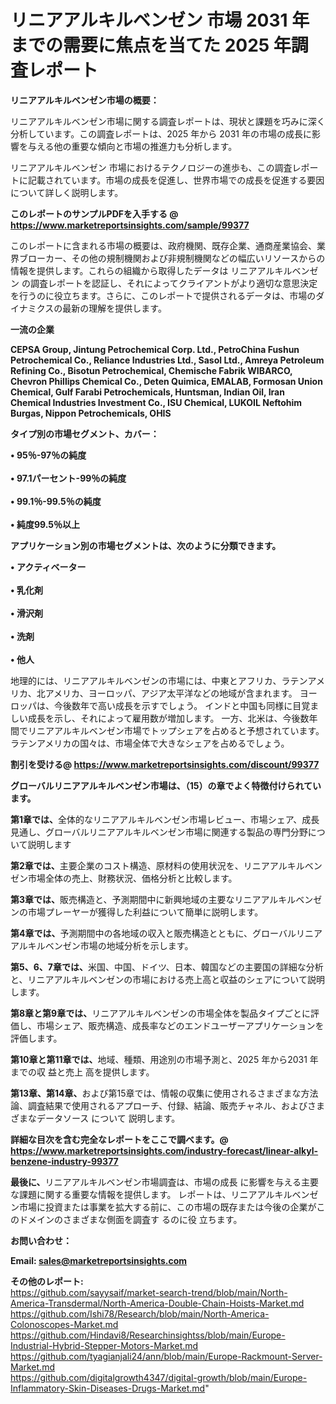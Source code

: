 # リニアアルキルベンゼン 市場 2031 年までの需要に焦点を当てた 2025 年調査レポート

<strong><b>リニアアルキルベンゼン市場の概要：</b></strong>

リニアアルキルベンゼン市場に関する調査レポートは、現状と課題を巧みに深く分析しています。この調査レポートは、2025 年から 2031 年の市場の成長に影響を与える他の重要な傾向と市場の推進力も分析します。

リニアアルキルベンゼン 市場におけるテクノロジーの進歩も、この調査レポートに記載されています。市場の成長を促進し、世界市場での成長を促進する要因について詳しく説明します。

<strong>このレポートのサンプルPDFを入手する @ <a href=https://www.marketreportsinsights.com/sample/99377>https://www.marketreportsinsights.com/sample/99377</a></strong>

このレポートに含まれる市場の概要は、政府機関、既存企業、通商産業協会、業界ブローカー、その他の規制機関および非規制機関などの幅広いリソースからの情報を提供します。これらの組織から取得したデータは リニアアルキルベンゼン の調査レポートを認証し、それによってクライアントがより適切な意思決定を行うのに役立ちます。さらに、このレポートで提供されるデータは、市場のダイナミクスの最新の理解を提供します。

<strong>一流の企業</strong>

<strong><b>CEPSA Group, Jintung Petrochemical Corp. Ltd., PetroChina Fushun Petrochemical Co., Reliance Industries Ltd., Sasol Ltd., Amreya Petroleum Refining Co., Bisotun Petrochemical, Chemische Fabrik WIBARCO, Chevron Phillips Chemical Co., Deten Quimica, EMALAB, Formosan Union Chemical, Gulf Farabi Petrochemicals, Huntsman, Indian Oil, Iran Chemical Industries Investment Co., ISU Chemical, LUKOIL Neftohim Burgas, Nippon Petrochemicals, OHIS</b></strong>

<strong><b>タイプ別の市場セグメント、カバー：</b></strong>

<strong>• 95％-97％の純度<br><br>• 97.1パーセント-99％の純度<br><br>• 99.1％-99.5％の純度<br><br>• 純度99.5％以上</strong>

<strong><b>アプリケーション別の市場セグメントは、次のように分類できます。</b></strong>

<strong>• アクティベーター<br><br>• 乳化剤<br><br>• 滑沢剤<br><br>• 洗剤<br><br>• 他人</strong>

 地理的には、リニアアルキルベンゼンの市場には、中東とアフリカ、ラテンアメリカ、北アメリカ、ヨーロッパ、アジア太平洋などの地域が含まれます。 ヨーロッパは、今後数年で高い成長を示すでしょう。 インドと中国も同様に目覚ましい成長を示し、それによって雇用数が増加します。 一方、北米は、今後数年間でリニアアルキルベンゼン市場でトップシェアを占めると予想されています。 ラテンアメリカの国々は、市場全体で大きなシェアを占めるでしょう。

<strong>割引を受ける@ <a href=https://www.marketreportsinsights.com/discount/99377>https://www.marketreportsinsights.com/discount/99377</a></strong>

<strong><b>グローバルリニアアルキルベンゼン市場は、（15）の章でよく特徴付けられています。</b></strong>

<strong><b>第</b></strong><strong><b>1章では、</b></strong>全体的なリニアアルキルベンゼン市場レビュー、市場シェア、成長見通し、グローバルリニアアルキルベンゼン市場に関連する製品の専門分野について説明します

<strong><b>第2章では、</b></strong>主要企業のコスト構造、原材料の使用状況を、リニアアルキルベンゼン市場全体の売上、財務状況、価格分析と比較します。

<strong><b>第3章では、</b></strong>販売構造と、予測期間中に新興地域の主要なリニアアルキルベンゼンの市場プレーヤーが獲得した利益について簡単に説明します。

<strong><b>第4章では、</b></strong>予測期間中の各地域の収入と販売構造とともに、グローバルリニアアルキルベンゼン市場の地域分析を示します。

<strong><b>第5、6、7章では、</b></strong>米国、中国、ドイツ、日本、韓国などの主要国の詳細な分析と、リニアアルキルベンゼンの市場における売上高と収益のシェアについて説明します。

<strong><b>第8章と第9章では、</b></strong>リニアアルキルベンゼンの市場全体を製品タイプごとに評価し、市場シェア、販売構造、成長率などのエンドユーザーアプリケーションを評価します。

<strong><b>第10章と第11章では、</b></strong>地域、種類、用途別の市場予測と、2025 年から2031 年までの収 益と売上 高を提供します。

<strong><b>第13章、第14章、</b></strong>および第15章では、情報の収集に使用されるさまざまな方法論、調査結果で使用されるアプローチ、付録、結論、販売チャネル、およびさまざまなデータソース について 説明します。

<strong>詳細な目次を含む完全なレポートをここで調べます。@ <a href=https://www.marketreportsinsights.com/industry-forecast/linear-alkyl-benzene-industry-99377>https://www.marketreportsinsights.com/industry-forecast/linear-alkyl-benzene-industry-99377</a></strong>

<strong><b>最後に、</b></strong>リニアアルキルベンゼン市場調査は、市場の成長 に影響を</a>与える主要な課題に関する重要な情報を提供します。 レポートは、リニアアルキルベンゼン市場に投資または事業を拡大する前に、この市場の既存または今後の企業がこのドメインのさまざまな側面を調査す るのに役 立ちます。

<strong><b>お問い合わせ：</b></strong>

<strong>Email: </strong><a href=mailto:sales@marketreportsinsights.com><strong>sales@marketreportsinsights.com</strong></a>

<strong>その他のレポート:</strong>
<br>
<a href=https://github.com/sayysaif/market-search-trend/blob/main/North-America-Transdermal/North-America-Double-Chain-Hoists-Market.md>https://github.com/sayysaif/market-search-trend/blob/main/North-America-Transdermal/North-America-Double-Chain-Hoists-Market.md</a>
<br>
<a href=https://github.com/Ishi78/Research/blob/main/North-America-Colonoscopes-Market.md>https://github.com/Ishi78/Research/blob/main/North-America-Colonoscopes-Market.md</a>
<br>
<a href=https://github.com/Hindavi8/Researchinsightss/blob/main/Europe-Industrial-Hybrid-Stepper-Motors-Market.md>https://github.com/Hindavi8/Researchinsightss/blob/main/Europe-Industrial-Hybrid-Stepper-Motors-Market.md</a>
<br>
<a href=https://github.com/tyagianjali24/ann/blob/main/Europe-Rackmount-Server-Market.md>https://github.com/tyagianjali24/ann/blob/main/Europe-Rackmount-Server-Market.md</a>
<br>
<a href=https://github.com/digitalgrowth4347/digital-growth/blob/main/Europe-Inflammatory-Skin-Diseases-Drugs-Market.md>https://github.com/digitalgrowth4347/digital-growth/blob/main/Europe-Inflammatory-Skin-Diseases-Drugs-Market.md</a>"
